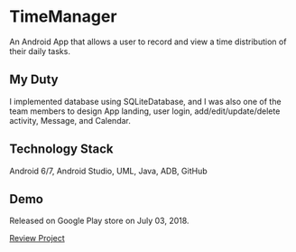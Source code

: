 # TimeManager

An Android App that allows a user to record and view a time distribution of their daily tasks. 

## My Duty
I implemented database using SQLiteDatabase, and I was also one of the team members to design App landing, user login, add/edit/update/delete activity, Message, and Calendar.

## Technology Stack
Android 6/7, Android Studio, UML, Java, ADB, GitHub

## Demo
Released on Google Play store on July 03, 2018.

[Review Project](https://play.google.com/store/apps/details?id=com.doooge.timemanager)
